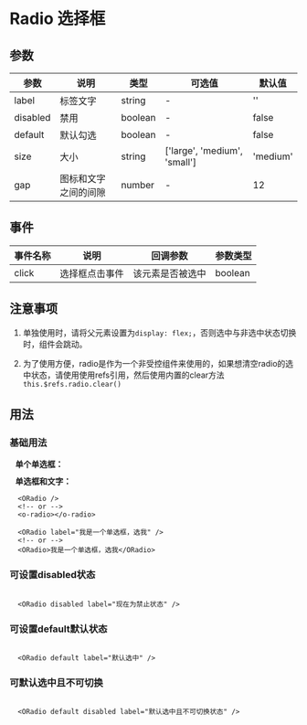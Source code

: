 # Radio 选择框

## 参数

| 参数       | 说明    | 类型      | 可选值       | 默认值   |
|---------- |-------- |---------- |-------------  |-------- |
| label      | 标签文字 | string  |   -    |     ''    |
| disabled   | 禁用    | boolean |   -    |     false    |
| default    | 默认勾选 | boolean |   -    |     false    |
| size       | 大小    | string  | ['large', 'medium', 'small'] |     'medium'    |
| gap        | 图标和文字之间的间隙 | number  |   -    |     12    |

## 事件

| 事件名称 | 说明 | 回调参数 | 参数类型 |
|---------|---------|---------|--------|
| click | 选择框点击事件 | 该元素是否被选中 | boolean |

## 注意事项
1. 单独使用时，请将父元素设置为`display: flex;`，否则选中与非选中状态切换时，组件会跳动。

2. 为了使用方便，radio是作为一个非受控组件来使用的，如果想清空radio的选中状态，请使用使用refs引用，然后使用内置的clear方法`this.$refs.radio.clear()`

## 用法
### 基础用法

  <div class="my-wrapper">单个单选框：  <ORadio /> </div>
  <div class="my-wrapper">单选框和文字： <ORadio label="我是一个单选框，选我" /></div>

```vue
  <ORadio />
  <!-- or -->
  <o-radio></o-radio>

  <ORadio label="我是一个单选框，选我" />
  <!-- or -->
  <ORadio>我是一个单选框，选我</ORadio>
```

### 可设置disabled状态

  <div class="my-wrapper"><ORadio disabled label="现在为禁止状态" /> </div>

```vue
  <ORadio disabled label="现在为禁止状态" />
```

### 可设置default默认状态

  <div class="my-wrapper"><ORadio default label="默认选中" /> </div>

```vue
  <ORadio default label="默认选中" />
```

### 可默认选中且不可切换

  <div class="my-wrapper"><ORadio default disabled label="默认选中且不可切换状态" /> </div>

```vue
  <ORadio default disabled label="默认选中且不可切换状态" />
```

<style scoped>
  .my-wrapper {
    display: flex;
    font-weight: bold;
    margin: 10px;
  }
</style>